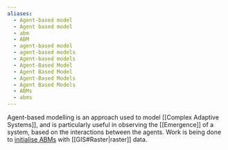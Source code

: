 ```yaml
---
aliases:
  - Agent-based model
  - Agent based model
  - abm
  - ABM
  - agent-based model
  - agent-based models
  - Agent-based models
  - Agent-Based Model
  - Agent Based Model
  - Agent-Based Models
  - Agent Based Models
  - ABMs
  - abms
---
```

Agent-based modelling is an approach used to model [[Complex Adaptive Systems]], and is particularly useful in observing the [[Emergence]] of a system, based on the interactions between the agents. 
Work is being done to [initialise ABMs](https://www.researchgate.net/publication/226383283_The_Integration_of_Agent-Based_Modelling_and_Geographical_Information_for_Geospatial_Simulation) with [[GIS#Raster|raster]] data.
